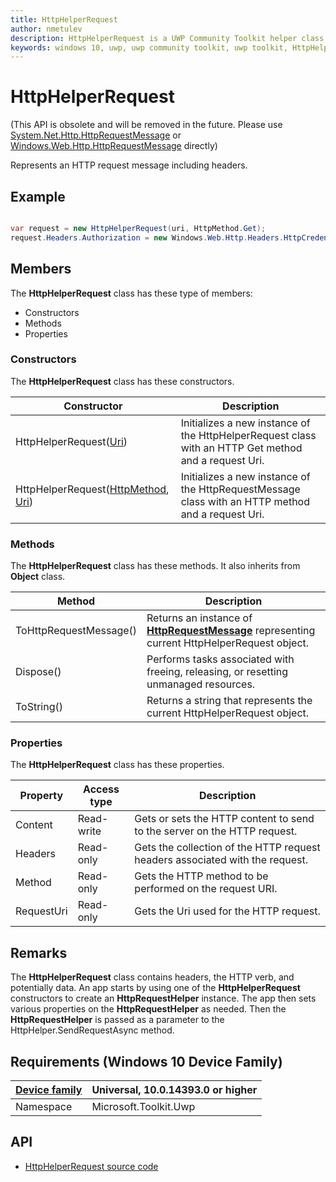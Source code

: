 ```yaml
---
title: HttpHelperRequest
author: nmetulev
description: HttpHelperRequest is a UWP Community Toolkit helper class used with the HttpHelper class to create http requests.
keywords: windows 10, uwp, uwp community toolkit, uwp toolkit, HttpHelperRequest
---
```


# HttpHelperRequest

(This API is obsolete and will be removed in the future. Please use [System.Net.Http.HttpRequestMessage](https://msdn.microsoft.com/en-us/library/system.net.http.httprequestmessage(v=vs.110).aspx) 
or [Windows.Web.Http.HttpRequestMessage](https://docs.microsoft.com/en-us/uwp/api/windows.web.http.httprequestmessage) directly)

Represents an HTTP request message including headers. 

## Example

```csharp

var request = new HttpHelperRequest(uri, HttpMethod.Get);
request.Headers.Authorization = new Windows.Web.Http.Headers.HttpCredentialsHeaderValue("OAuth", authorizationHeaderParams);

```

## Members

The **HttpHelperRequest** class has these type of members:

* Constructors
* Methods
* Properties

### Constructors

The **HttpHelperRequest** class has these constructors.

| Constructor | Description |
| ----------  | ----------- |
| HttpHelperRequest([Uri](https://msdn.microsoft.com/library/system.uri.aspx))  | Initializes a new instance of the HttpHelperRequest class with an HTTP Get method and a request Uri.|
| HttpHelperRequest([HttpMethod](https://msdn.microsoft.com/en-us/library/windows/apps/windows.web.http.httpmethod.aspx), [Uri](https://msdn.microsoft.com/library/system.uri.aspx))  | Initializes a new instance of the HttpRequestMessage class with an HTTP method and a request Uri.|

### Methods

The **HttpHelperRequest** class has these methods. It also inherits from **Object** class.

| Method | Description |
| ------ | ----------- |
| ToHttpRequestMessage() | Returns an instance of [**HttpRequestMessage**](https://msdn.microsoft.com/en-us/library/windows/apps/windows.web.http.httprequestmessage.aspx) representing current HttpHelperRequest object. |
| Dispose() | Performs tasks associated with freeing, releasing, or resetting unmanaged resources. |
| ToString() | Returns a string that represents the current HttpHelperRequest object. |

### Properties

The **HttpHelperRequest** class has these properties.

| Property | Access type | Description |
| -------- | ----------- | ----------- |
| Content | Read-write | Gets or sets the HTTP content to send to the server on the HTTP request. |
| Headers | Read-only | Gets the collection of the HTTP request headers associated with the request. |
| Method | Read-only | Gets the HTTP method to be performed on the request URI. |
| RequestUri | Read-only | Gets the Uri used for the HTTP request. |

## Remarks

The **HttpHelperRequest** class contains headers, the HTTP verb, and potentially data. 
An app starts by using one of the **HttpHelperRequest** constructors to create an **HttpRequestHelper** instance. The app then sets various properties on the **HttpRequestHelper** as needed. Then the **HttpRequestHelper** is passed as a parameter to the HttpHelper.SendRequestAsync method.

## Requirements (Windows 10 Device Family)

| [Device family](http://go.microsoft.com/fwlink/p/?LinkID=526370) | Universal, 10.0.14393.0 or higher |
| --- | --- |
| Namespace | Microsoft.Toolkit.Uwp |

## API

* [HttpHelperRequest source code](https://github.com/Microsoft/UWPCommunityToolkit/blob/master/Microsoft.Toolkit.Uwp/Helpers/HttpHelper/HttpHelperRequest.cs)
